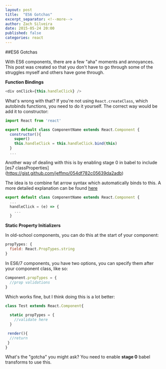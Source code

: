 ```yaml
---
layout: post
title:  "ES6 Gotchas"
excerpt_separator: <!--more-->
author: Zach Silveira
date: 2015-05-24 20:00
published: false
categories: react
---
```


##ES6 Gotchas

With ES6 components, there are a few "aha" moments and annoyances. This post was created so that you don't have to go through some of the struggles myself and others have gone through.
<!--more-->
**Function Bindings**

~~~js
<div onClick={this.handleClick} />
~~~

What's wrong with that? If you're not using `React.createClass`, which autobinds functions, you need to do it yourself. The correct way would be add it to constructor:

~~~js
import React from 'react'

export default class ComponentName extends React.Component {
  constructor(){
    super()
    this.handleClick = this.handleClick.bind(this)
  }
  ...
~~~

Another way of dealing with this is by enabling stage 0 in babel to include [es7 classProperties] (https://gist.github.com/jeffmo/054df782c05639da2adb)

The idea is to combine fat arrow syntax which automatically binds to this.  A more detailed explanation can be found [here](http://www.ian-thomas.net/autobinding-react-and-es6-classes/)

~~~js
export default class ComponentName extends React.Component {
  ...
  handleClick = (e) => {
    ...
  }
~~~

**Static Property Initializers**

In old-school components, you can do this at the start of your component:

~~~js
propTypes: {
  field: React.PropTypes.string
}
~~~

In ES6/7 components, you have two options, you can specify them after your component class, like so:

~~~js
Component.propTypes = {
  //prop validations
}
~~~

Which works fine, but I think doing this is a lot better:

~~~js
class Test extends React.Component{
  
  static propTypes = {
    //validate here
  }

 render(){
  //return
 } 
}
~~~

What's the "gotcha" you might ask? You need to enable **stage 0** babel transforms to use this.
